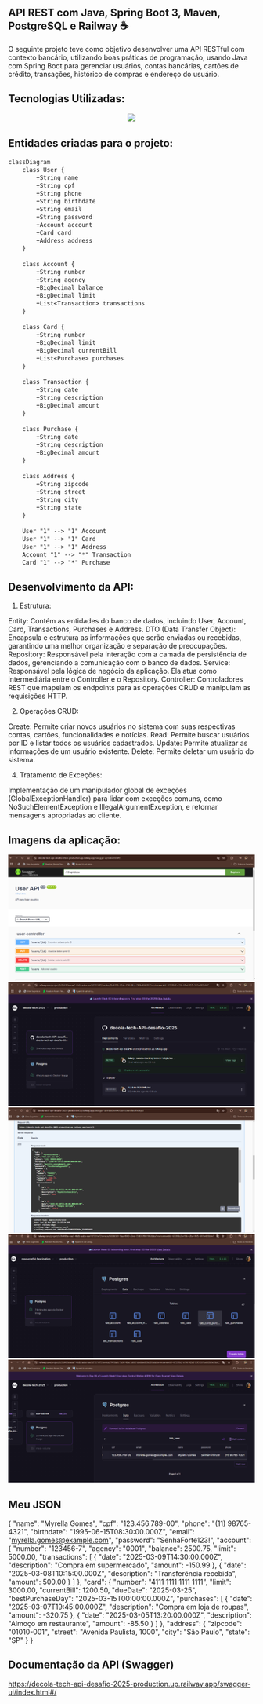 ## API REST com Java, Spring Boot 3, Maven, PostgreSQL e Railway ☕
O seguinte projeto teve como objetivo desenvolver uma API RESTful com contexto bancário, utilizando boas práticas de programação, usando Java com Spring Boot para gerenciar usuários, contas bancárias, cartões de crédito, transações, histórico de compras e endereço do usuário.

## Tecnologias Utilizadas:

 <p align="center">
  <a href="https://skillicons.dev">
    <img src="https://skillicons.dev/icons?i=java,spring,postgresql,maven,railway" />
  </a>
</p>

## Entidades criadas para o projeto:
```mermaid
classDiagram
    class User {
        +String name
        +String cpf
        +String phone
        +String birthdate
        +String email
        +String password
        +Account account
        +Card card
        +Address address
    }

    class Account {
        +String number
        +String agency
        +BigDecimal balance
        +BigDecimal limit
        +List<Transaction> transactions
    }

    class Card {
        +String number
        +BigDecimal limit
        +BigDecimal currentBill
        +List<Purchase> purchases
    }

    class Transaction {
        +String date
        +String description
        +BigDecimal amount
    }

    class Purchase {
        +String date
        +String description
        +BigDecimal amount
    }

    class Address {
        +String zipcode
        +String street
        +String city
        +String state
    }

    User "1" --> "1" Account
    User "1" --> "1" Card
    User "1" --> "1" Address
    Account "1" --> "*" Transaction
    Card "1" --> "*" Purchase
```
## Desenvolvimento da API:

1. Estrutura:

 Entity: Contém as entidades do banco de dados, incluindo User, Account, Card, Transactions, Purchases e Address.
 DTO (Data Transfer Object): Encapsula e estrutura as informações que serão enviadas ou recebidas, garantindo uma melhor organização e separação de preocupações.
 Repository: Responsável pela interação com a camada de persistência de dados, gerenciando a comunicação com o banco de dados.
 Service: Responsável pela lógica de negócio da aplicação. Ela atua como intermediária entre o Controller e o Repository.
 Controller: Controladores REST que mapeiam os endpoints para as operações CRUD e manipulam as requisições HTTP.

2. Operações CRUD:

 Create: Permite criar novos usuários no sistema com suas respectivas contas, cartões, funcionalidades e notícias.
 Read: Permite buscar usuários por ID e listar todos os usuários cadastrados.
 Update: Permite atualizar as informações de um usuário existente.
 Delete: Permite deletar um usuário do sistema.
 
4. Tratamento de Exceções:

 Implementação de um manipulador global de exceções (GlobalExceptionHandler) para lidar com exceções comuns, como NoSuchElementException e IllegalArgumentException, e retornar mensagens apropriadas ao cliente.

## Imagens da aplicação:
 <img src="https://github.com/Myrella-Goms/decola-tech-API-desafio-2025/blob/master/Captura%20de%20tela%202025-03-02%20204805.png">
 <img src="https://github.com/Myrella-Goms/decola-tech-API-desafio-2025/blob/master/Captura%20de%20tela%202025-03-02%20204821.png">
 <img src="https://github.com/Myrella-Goms/decola-tech-API-desafio-2025/blob/master/Captura%20de%20tela%202025-03-02%20205206.png">
 <img src="https://github.com/Myrella-Goms/decola-tech-API-desafio-2025/blob/master/Captura%20de%20tela%202025-03-02%20180252.png">
 <img src="https://github.com/Myrella-Goms/decola-tech-API-desafio-2025/blob/master/Captura%20de%20tela%202025-03-09%20182450.png">

 ## Meu JSON

{
  "name": "Myrella Gomes",
  "cpf": "123.456.789-00",
  "phone": "(11) 98765-4321",
  "birthdate": "1995-06-15T08:30:00.000Z",
  "email": "myrella.gomes@example.com",
  "password": "SenhaForte123!",
  "account": {
    "number": "123456-7",
    "agency": "0001",
    "balance": 2500.75,
    "limit": 5000.00,
    "transactions": [
      {
        "date": "2025-03-09T14:30:00.000Z",
        "description": "Compra em supermercado",
        "amount": -150.99
      },
      {
        "date": "2025-03-08T10:15:00.000Z",
        "description": "Transferência recebida",
        "amount": 500.00
      }
    ]
  },
  "card": {
    "number": "4111 1111 1111 1111",
    "limit": 3000.00,
    "currentBill": 1200.50,
    "dueDate": "2025-03-25",
    "bestPurchaseDay": "2025-03-15T00:00:00.000Z",
    "purchases": [
      {
        "date": "2025-03-07T19:45:00.000Z",
        "description": "Compra em loja de roupas",
        "amount": -320.75
      },
      {
        "date": "2025-03-05T13:20:00.000Z",
        "description": "Almoço em restaurante",
        "amount": -85.50
      }
    ]
  },
  "address": {
    "zipcode": "01010-001",
    "street": "Avenida Paulista, 1000",
    "city": "São Paulo",
    "state": "SP"
  }
}


 ## Documentação da API (Swagger)
https://decola-tech-api-desafio-2025-production.up.railway.app/swagger-ui/index.html#/

